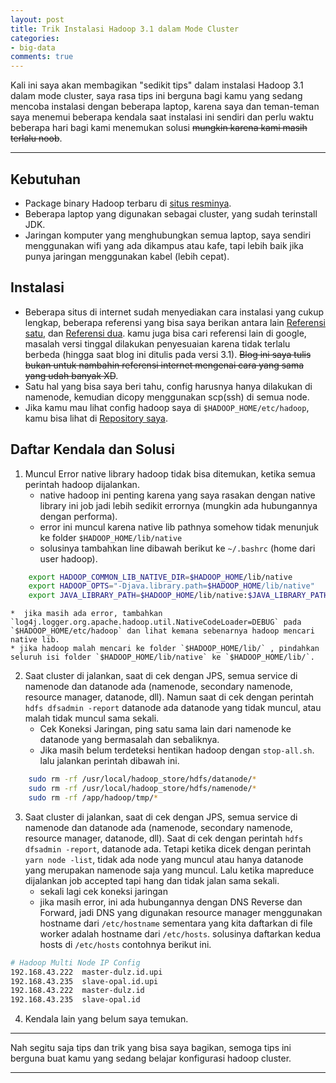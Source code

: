 ```yaml
---
layout: post
title: Trik Instalasi Hadoop 3.1 dalam Mode Cluster
categories:
- big-data
comments: true
---
```


Kali ini saya akan membagikan "sedikit tips" dalam instalasi Hadoop 3.1 dalam mode cluster, saya rasa tips ini berguna bagi kamu yang sedang mencoba instalasi dengan beberapa laptop, karena saya dan teman-teman saya menemui beberapa kendala saat instalasi ini sendiri dan perlu waktu beberapa hari bagi kami menemukan solusi ~~mungkin karena kami masih terlalu noob~~.

---
## Kebutuhan
- Package binary Hadoop terbaru di [situs resminya](http://hadoop.apache.org).
- Beberapa laptop yang digunakan sebagai cluster, yang sudah terinstall JDK.
- Jaringan komputer yang menghubungkan semua laptop, saya sendiri menggunakan wifi yang ada dikampus atau kafe, tapi lebih baik jika punya jaringan menggunakan kabel (lebih cepat).

## Instalasi
- Beberapa situs di internet sudah menyediakan cara instalasi yang cukup lengkap, beberapa referensi yang bisa saya berikan antara lain [Referensi satu](http://michael-noll.com/tutorials/running-hadoop-on-ubuntu-linux-single-node-cluster/), dan [Referensi dua](https://linode.com/docs/databases/hadoop/how-to-install-and-set-up-hadoop-cluster/). kamu juga bisa cari referensi lain di google, masalah versi tinggal dilakukan penyesuaian karena tidak terlalu berbeda (hingga saat blog ini ditulis pada versi 3.1). ~~Blog ini saya tulis bukan untuk nambahin referensi internet mengenai cara yang sama yang udah banyak XD~~.
- Satu hal yang bisa saya beri tahu, config harusnya hanya dilakukan di namenode, kemudian dicopy menggunakan scp(ssh) di semua node.
- Jika kamu mau lihat config hadoop saya di `$HADOOP_HOME/etc/hadoop`, kamu bisa lihat di [Repository saya](https://github.com/amaceh/Big-Data).

## Daftar Kendala dan Solusi
1. Muncul Error native library hadoop tidak bisa ditemukan, ketika semua perintah hadoop dijalankan.
	- native hadoop ini penting karena yang saya rasakan dengan native library ini job jadi lebih sedikit errornya (mungkin ada hubungannya dengan performa).
	- error ini muncul karena native lib pathnya somehow tidak menunjuk ke folder `$HADOOP_HOME/lib/native`
	- solusinya tambahkan line dibawah berikut ke `~/.bashrc` (home dari user hadoop).
```bash
	export HADOOP_COMMON_LIB_NATIVE_DIR=$HADOOP_HOME/lib/native
	export HADOOP_OPTS="-Djava.library.path=$HADOOP_HOME/lib/native"
	export JAVA_LIBRARY_PATH=$HADOOP_HOME/lib/native:$JAVA_LIBRARY_PATH
```

    *  jika masih ada error, tambahkan `log4j.logger.org.apache.hadoop.util.NativeCodeLoader=DEBUG` pada `$HADOOP_HOME/etc/hadoop` dan lihat kemana sebenarnya hadoop mencari native lib.
    * jika hadoop malah mencari ke folder `$HADOOP_HOME/lib/` , pindahkan seluruh isi folder `$HADOOP_HOME/lib/native` ke `$HADOOP_HOME/lib/`.
2. Saat cluster di jalankan, saat di cek dengan JPS, semua service di namenode dan datanode ada (namenode, secondary namenode, resource manager, datanode, dll). Namun saat di cek dengan perintah `hdfs dfsadmin -report` datanode ada datanode yang tidak muncul, atau malah tidak muncul sama sekali.
	- Cek Koneksi Jaringan, ping satu sama lain dari namenode ke datanode yang bermasalah dan sebaliknya.
	- Jika masih belum terdeteksi hentikan hadoop dengan `stop-all.sh`. lalu jalankan perintah dibawah ini.
```bash
	sudo rm -rf /usr/local/hadoop_store/hdfs/datanode/*
	sudo rm -rf /usr/local/hadoop_store/hdfs/namenode/*
	sudo rm -rf /app/hadoop/tmp/*
```
3. Saat cluster di jalankan, saat di cek dengan JPS, semua service di namenode dan datanode ada (namenode, secondary namenode, resource manager, datanode, dll). Saat di cek dengan perintah `hdfs dfsadmin -report`, datanode ada. Tetapi ketika dicek dengan perintah `yarn node -list`, tidak ada node yang muncul atau hanya datanode yang merupakan namenode saja yang muncul. Lalu ketika mapreduce dijalankan job accepted tapi hang dan tidak jalan sama sekali.
	- sekali lagi cek koneksi jaringan
	- jika masih error, ini ada hubungannya dengan DNS Reverse dan Forward, jadi DNS yang digunakan resource manager menggunakan hostname dari `/etc/hostname` sementara yang kita daftarkan di file worker adalah hostname dari `/etc/hosts`. solusinya daftarkan kedua hosts di `/etc/hosts` contohnya berikut ini.
```bash
# Hadoop Multi Node IP Config
192.168.43.222  master-dulz.id.upi
192.168.43.235  slave-opal.id.upi
192.168.43.222  master-dulz.id
192.168.43.235  slave-opal.id
```

4. Kendala lain yang belum saya temukan.

---

Nah segitu saja tips dan trik yang bisa saya bagikan, semoga tips ini berguna buat kamu yang sedang belajar konfigurasi hadoop cluster.

---
